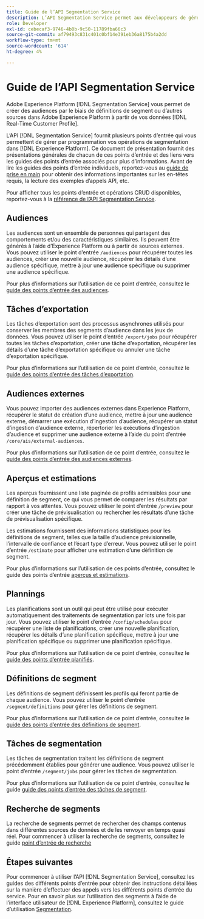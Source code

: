 ```yaml
---
title: Guide de l’API Segmentation Service
description: L’API Segmentation Service permet aux développeurs de gérer par programmation les opérations de segmentation dans Adobe Experience Platform. Suivez ce guide pour savoir comment effectuer des opérations clés à l’aide de l’API.
role: Developer
exl-id: cebecaf3-9746-4b0b-9c50-11789fba66c3
source-git-commit: af79493c831c401c0bf14e391eb36a8175b4a2dd
workflow-type: tm+mt
source-wordcount: '614'
ht-degree: 4%

---
```


# Guide de l’API Segmentation Service

Adobe Experience Platform [!DNL Segmentation Service] vous permet de créer des audiences par le biais de définitions de segment ou d’autres sources dans Adobe Experience Platform à partir de vos données [!DNL Real-Time Customer Profile].

L’API [!DNL Segmentation Service] fournit plusieurs points d’entrée qui vous permettent de gérer par programmation vos opérations de segmentation dans [!DNL Experience Platform]. Ce document de présentation fournit des présentations générales de chacun de ces points d’entrée et des liens vers les guides des points d’entrée associés pour plus d’informations. Avant de lire les guides des points d’entrée individuels, reportez-vous au [guide de prise en main](./getting-started.md) pour obtenir des informations importantes sur les en-têtes requis, la lecture des exemples d’appels API, etc.

Pour afficher tous les points d’entrée et opérations CRUD disponibles, reportez-vous à la [référence de l’API Segmentation Service](https://www.adobe.io/experience-platform-apis/references/segmentation/).

## Audiences

Les audiences sont un ensemble de personnes qui partagent des comportements et/ou des caractéristiques similaires. Ils peuvent être générés à l’aide d’Experience Platform ou à partir de sources externes. Vous pouvez utiliser le point d’entrée `/audiences` pour récupérer toutes les audiences, créer une nouvelle audience, récupérer les détails d’une audience spécifique, mettre à jour une audience spécifique ou supprimer une audience spécifique.

Pour plus d’informations sur l’utilisation de ce point d’entrée, consultez le [guide des points d’entrée des audiences](./audiences.md).

## Tâches d’exportation

Les tâches d’exportation sont des processus asynchrones utilisés pour conserver les membres des segments d’audience dans les jeux de données. Vous pouvez utiliser le point d’entrée `/export/jobs` pour récupérer toutes les tâches d’exportation, créer une tâche d’exportation, récupérer les détails d’une tâche d’exportation spécifique ou annuler une tâche d’exportation spécifique.

Pour plus d’informations sur l’utilisation de ce point d’entrée, consultez le [&#x200B; guide des points d’entrée des tâches d’exportation](./export-jobs.md).

## Audiences externes

Vous pouvez importer des audiences externes dans Experience Platform, récupérer le statut de création d’une audience, mettre à jour une audience externe, démarrer une exécution d’ingestion d’audience, récupérer un statut d’ingestion d’audience externe, répertorier les exécutions d’ingestion d’audience et supprimer une audience externe à l’aide du point d’entrée `/core/ais/external-audiences`.

Pour plus d’informations sur l’utilisation de ce point d’entrée, consultez le [guide des points d’entrée des audiences externes](./external-audiences.md).

## Aperçus et estimations

Les aperçus fournissent une liste paginée de profils admissibles pour une définition de segment, ce qui vous permet de comparer les résultats par rapport à vos attentes. Vous pouvez utiliser le point d’entrée `/preview` pour créer une tâche de prévisualisation ou rechercher les résultats d’une tâche de prévisualisation spécifique.

Les estimations fournissent des informations statistiques pour les définitions de segment, telles que la taille d’audience prévisionnelle, l’intervalle de confiance et l’écart type d’erreur. Vous pouvez utiliser le point d’entrée `/estimate` pour afficher une estimation d’une définition de segment.

Pour plus d’informations sur l’utilisation de ces points d’entrée, consultez le guide des points d’entrée [aperçus et estimations](./previews-and-estimates.md).

## Plannings

Les planifications sont un outil qui peut être utilisé pour exécuter automatiquement des traitements de segmentation par lots une fois par jour. Vous pouvez utiliser le point d’entrée `/config/schedules` pour récupérer une liste de planifications, créer une nouvelle planification, récupérer les détails d’une planification spécifique, mettre à jour une planification spécifique ou supprimer une planification spécifique.

Pour plus d’informations sur l’utilisation de ce point d’entrée, consultez le [guide des points d’entrée planifiés](./schedules.md).

## Définitions de segment

Les définitions de segment définissent les profils qui feront partie de chaque audience. Vous pouvez utiliser le point d’entrée `/segment/definitions` pour gérer les définitions de segment.

Pour plus d’informations sur l’utilisation de ce point d’entrée, consultez le [&#x200B; guide des points d’entrée des définitions de segment](./segment-definitions.md).

## Tâches de segmentation

Les tâches de segmentation traitent les définitions de segment précédemment établies pour générer une audience. Vous pouvez utiliser le point d’entrée `/segment/jobs` pour gérer les tâches de segmentation.

Pour plus d’informations sur l’utilisation de ce point d’entrée, consultez le guide [guide des points d’entrée des tâches de segment](./segment-jobs.md).

## Recherche de segments

La recherche de segments permet de rechercher des champs contenus dans différentes sources de données et de les renvoyer en temps quasi réel. Pour commencer à utiliser la recherche de segments, consultez le guide [point d’entrée de recherche](segment-search.md)

## Étapes suivantes

Pour commencer à utiliser l’API [!DNL Segmentation Service], consultez les guides des différents points d’entrée pour obtenir des instructions détaillées sur la manière d’effectuer des appels vers les différents points d’entrée du service. Pour en savoir plus sur l’utilisation des segments à l’aide de l’interface utilisateur de [!DNL Experience Platform], consultez le guide d’utilisation [Segmentation](../ui/overview.md).
